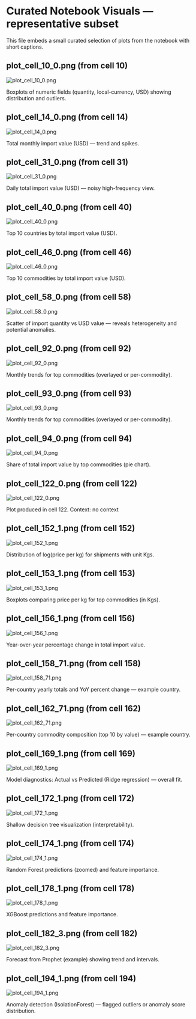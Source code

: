 # Curated Notebook Visuals — representative subset

This file embeds a small curated selection of plots from the notebook with short captions.

## plot_cell_10_0.png (from cell 10)

![plot_cell_10_0.png](docs/images/plot_cell_10_0.png)

Boxplots of numeric fields (quantity, local-currency, USD) showing distribution and outliers.


## plot_cell_14_0.png (from cell 14)

![plot_cell_14_0.png](docs/images/plot_cell_14_0.png)

Total monthly import value (USD) — trend and spikes.


## plot_cell_31_0.png (from cell 31)

![plot_cell_31_0.png](docs/images/plot_cell_31_0.png)

Daily total import value (USD) — noisy high-frequency view.


## plot_cell_40_0.png (from cell 40)

![plot_cell_40_0.png](docs/images/plot_cell_40_0.png)

Top 10 countries by total import value (USD).


## plot_cell_46_0.png (from cell 46)

![plot_cell_46_0.png](docs/images/plot_cell_46_0.png)

Top 10 commodities by total import value (USD).


## plot_cell_58_0.png (from cell 58)

![plot_cell_58_0.png](docs/images/plot_cell_58_0.png)

Scatter of import quantity vs USD value — reveals heterogeneity and potential anomalies.


## plot_cell_92_0.png (from cell 92)

![plot_cell_92_0.png](docs/images/plot_cell_92_0.png)

Monthly trends for top commodities (overlayed or per-commodity).


## plot_cell_93_0.png (from cell 93)

![plot_cell_93_0.png](docs/images/plot_cell_93_0.png)

Monthly trends for top commodities (overlayed or per-commodity).


## plot_cell_94_0.png (from cell 94)

![plot_cell_94_0.png](docs/images/plot_cell_94_0.png)

Share of total import value by top commodities (pie chart).


## plot_cell_122_0.png (from cell 122)

![plot_cell_122_0.png](docs/images/plot_cell_122_0.png)

Plot produced in cell 122. Context: no context


## plot_cell_152_1.png (from cell 152)

![plot_cell_152_1.png](docs/images/plot_cell_152_1.png)

Distribution of log(price per kg) for shipments with unit Kgs.


## plot_cell_153_1.png (from cell 153)

![plot_cell_153_1.png](docs/images/plot_cell_153_1.png)

Boxplots comparing price per kg for top commodities (in Kgs).


## plot_cell_156_1.png (from cell 156)

![plot_cell_156_1.png](docs/images/plot_cell_156_1.png)

Year-over-year percentage change in total import value.


## plot_cell_158_71.png (from cell 158)

![plot_cell_158_71.png](docs/images/plot_cell_158_71.png)

Per-country yearly totals and YoY percent change — example country.


## plot_cell_162_71.png (from cell 162)

![plot_cell_162_71.png](docs/images/plot_cell_162_71.png)

Per-country commodity composition (top 10 by value) — example country.


## plot_cell_169_1.png (from cell 169)

![plot_cell_169_1.png](docs/images/plot_cell_169_1.png)

Model diagnostics: Actual vs Predicted (Ridge regression) — overall fit.


## plot_cell_172_1.png (from cell 172)

![plot_cell_172_1.png](docs/images/plot_cell_172_1.png)

Shallow decision tree visualization (interpretability).


## plot_cell_174_1.png (from cell 174)

![plot_cell_174_1.png](docs/images/plot_cell_174_1.png)

Random Forest predictions (zoomed) and feature importance.


## plot_cell_178_1.png (from cell 178)

![plot_cell_178_1.png](docs/images/plot_cell_178_1.png)

XGBoost predictions and feature importance.


## plot_cell_182_3.png (from cell 182)

![plot_cell_182_3.png](docs/images/plot_cell_182_3.png)

Forecast from Prophet (example) showing trend and intervals.


## plot_cell_194_1.png (from cell 194)

![plot_cell_194_1.png](docs/images/plot_cell_194_1.png)

Anomaly detection (IsolationForest) — flagged outliers or anomaly score distribution.
